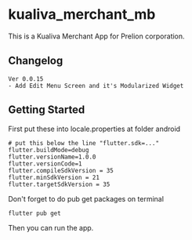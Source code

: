 # kualiva_merchant_mb

This is a Kualiva Merchant App for Prelion corporation.

## Changelog

```text
Ver 0.0.15
- Add Edit Menu Screen and it's Modularized Widget
```

## Getting Started

First put these into locale.properties at folder android

```text
# put this below the line "flutter.sdk=..."
flutter.buildMode=debug
flutter.versionName=1.0.0
flutter.versionCode=1
flutter.compileSdkVersion = 35
flutter.minSdkVersion = 21
flutter.targetSdkVersion = 35
```

Don't forget to do pub get packages on terminal

```shell
flutter pub get
```

Then you can run the app.
